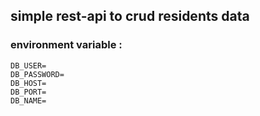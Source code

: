 ## simple rest-api to crud residents data

### environment variable :
```
DB_USER=
DB_PASSWORD=
DB_HOST=
DB_PORT=
DB_NAME=
```